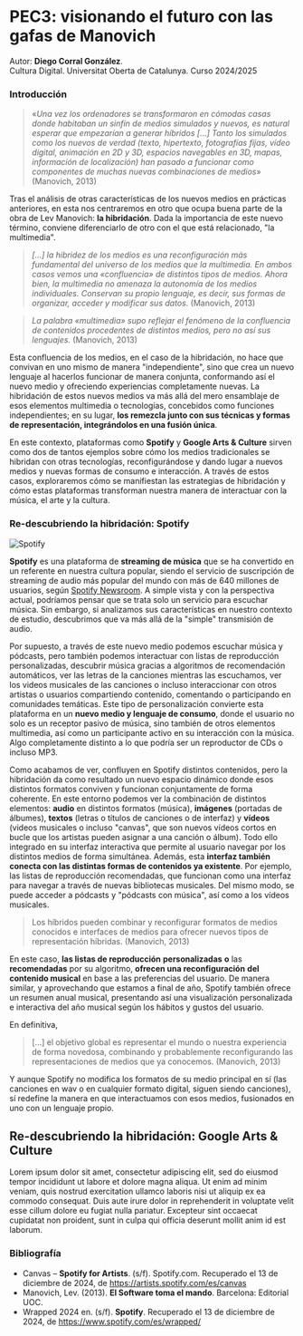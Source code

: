 # PEC3: visionando el futuro con las gafas de Manovich


Autor: **Diego Corral González**.  
Cultura Digital. Universitat Oberta de Catalunya. Curso 2024/2025

### **Introducción**

> «_Una vez los ordenadores se transformaron en cómodas casas donde habitaban un sinfín de medios simulados y nuevos, es natural esperar que empezarían a generar híbridos […] Tanto los simulados como los nuevos de verdad (texto, hipertexto, fotografías fijas, vídeo digital, animación en 2D y 3D, espacios navegables en 3D, mapas, información de localización) han pasado a funcionar como componentes de muchas nuevas combinaciones de medios_» (Manovich, 2013)

Tras el análisis de otras características de los nuevos medios en prácticas anteriores, en esta nos centraremos en otro que ocupa buena parte de la obra de Lev Manovich: **la hibridación**. Dada la importancia de este nuevo término, conviene diferenciarlo de otro con el que está relacionado, "la multimedia".

> _[...] la hibridez de los medios es una reconfiguración más fundamental del universo de los medios que la multimedia. En ambos casos vemos una «confluencia» de distintos tipos de medios. Ahora bien, la multimedia no amenaza la autonomía de los medios individuales. Conservan su propio lenguaje, es decir, sus formas de organizar, acceder y modificar sus datos._ (Manovich, 2013)

> _La palabra «multimedia» supo reflejar el fenómeno de la confluencia de contenidos procedentes de distintos medios, pero no así sus lenguajes._ (Manovich, 2013)

Esta confluencia de los medios, en el caso de la hibridación, no hace que convivan en uno mismo de manera "independiente", sino que crea un nuevo lenguaje al hacerlos funcionar de manera conjunta, conformando así el nuevo medio y ofreciendo experiencias completamente nuevas. La hibridación de estos nuevos medios va más allá del mero ensamblaje de esos elementos multimedia o tecnologías, concebidos como funciones independientes; en su lugar, **los remezcla junto con sus técnicas y formas de representación, integrándolos en una fusión única**.

En este contexto, plataformas como **Spotify** y **Google Arts & Culture** sirven como dos de tantos ejemplos sobre cómo los medios tradicionales se hibridan con otras tecnologías, reconfigurándose y dando lugar a nuevos medios y nuevas formas de consumo e interacción. A través de estos casos, exploraremos cómo se manifiestan las estrategias de hibridación y cómo estas plataformas transforman nuestra manera de interactuar con la música, el arte y la cultura.

### **Re-descubriendo la hibridación: Spotify**
![Spotify](https://upload.wikimedia.org/wikipedia/commons/4/48/Spotify_Badge_%28large%29.png)

**Spotify** es una plataforma de **streaming de música** que se ha convertido en un referente en nuestra cultura popular, siendo el servicio de suscripción de streaming de audio más popular del mundo con más de 640 millones de usuarios, según [Spotify Newsroom](https://newsroom.spotify.com/company-info/). A simple vista y con la perspectiva actual, podríamos pensar que se trata solo un servicio para escuchar música. Sin embargo, si analizamos sus características en nuestro contexto de estudio, descubrimos que va más allá de la "simple" transmisión de audio.

Por supuesto, a través de este nuevo medio podemos escuchar música y pódcasts, pero también podemos interactuar con listas de reproducción personalizadas, descubrir música gracias a algoritmos de recomendación automáticos, ver las letras de la canciones mientras las escuchamos, ver los videos musicales de las canciones o incluso interaccionar con otros artistas o usuarios compartiendo contenido, comentando o participando en comunidades temáticas. Este tipo de personalización convierte esta plataforma en un **nuevo medio y lenguaje de consumo**, donde el usuario no solo es un receptor pasivo de música, sino también de otros elementos multimedia, así como un participante activo en su interacción con la música. Algo completamente distinto a lo que podría ser un reproductor de CDs o incluso MP3.

Como acabamos de ver, confluyen en Spotify distintos contenidos, pero la hibridación da como resultado un nuevo espacio dinámico donde esos distintos formatos conviven y funcionan conjuntamente de forma coherente. En este entorno podemos ver la combinación de distintos elementos: **audio** en distintos formatos (música), **imágenes** (portadas de álbumes), **textos** (letras o títulos de canciones o de interfaz) y **vídeos** (videos musicales o incluso "canvas", que son nuevos vídeos cortos en bucle que los artistas pueden asignar a una canción o álbum). Todo ello integrado en su interfaz interactiva que permite al usuario navegar por los distintos medios de forma simultánea. Además, esta **interfaz también conecta con las distintas formas de contenidos ya existente**. Por ejemplo, las listas de reproducción recomendadas, que funcionan como una interfaz para navegar a través de nuevas bibliotecas musicales. Del mismo modo, se puede acceder a pódcasts y "pódcasts con música", así como a los vídeos musicales.

> Los híbridos pueden combinar y reconfigurar formatos de medios conocidos e interfaces de medios para ofrecer nuevos tipos de representación híbridas. (Manovich, 2013)

En este caso, **las listas de reproducción** **personalizadas** **o** las **recomendadas** por su algoritmo, **ofrecen una reconfiguración** **del contenido musical** en base a las preferencias del usuario. De manera similar, y aprovechando que estamos a final de año, Spotify también ofrece un resumen anual musical, presentando así una visualización personalizada e interactiva del año musical según los hábitos y gustos del usuario.

En definitiva,

> [...] el objetivo global es representar el mundo o nuestra experiencia de forma novedosa, combinando y probablemente reconfigurando las representaciones de medios que ya conocemos. (Manovich, 2013)

Y aunque Spotify no modifica los formatos de su medio principal en sí (las canciones en wav o en cualquier formato digital, siguen siendo canciones), sí redefine la manera en que interactuamos con esos medios, fusionados en uno con un lenguaje propio.

## Re-descubriendo la hibridación: Google Arts & Culture

Lorem ipsum dolor sit amet, consectetur adipiscing elit, sed do eiusmod tempor incididunt ut labore et dolore magna aliqua. Ut enim ad minim veniam, quis nostrud exercitation ullamco laboris nisi ut aliquip ex ea commodo consequat. Duis aute irure dolor in reprehenderit in voluptate velit esse cillum dolore eu fugiat nulla pariatur. Excepteur sint occaecat cupidatat non proident, sunt in culpa qui officia deserunt mollit anim id est laborum.




### Bibliografía

-   Canvas – **Spotify for Artists**. (s/f). Spotify.com. Recuperado el 13 de diciembre de 2024, de https://artists.spotify.com/es/canvas
-   Manovich, Lev. (2013).  **El Software toma el mando**. Barcelona: Editorial UOC.
-   Wrapped 2024 en. (s/f). **Spotify**. Recuperado el 13 de diciembre de 2024, de https://www.spotify.com/es/wrapped/




